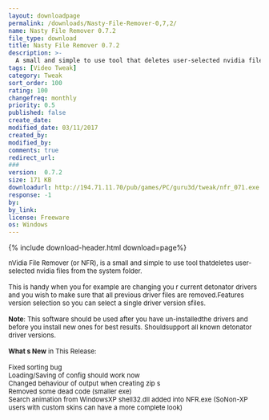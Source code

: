 ```yaml
---
layout: downloadpage
permalink: /downloads/Nasty-File-Remover-0,7,2/
name: Nasty File Remover 0.7.2
file_type: download
title: Nasty File Remover 0.7.2
description: >-
  A small and simple to use tool that deletes user-selected nvidia files from the system folder
tags: [Video Tweak]
category: Tweak
sort_order: 100
rating: 100
changefreq: monthly
priority: 0.5
published: false
create_date: 
modified_date: 03/11/2017
created_by: 
modified_by: 
comments: true
redirect_url: 
### 
version:  0.7.2
size: 171 KB
downloadurl: http://194.71.11.70/pub/games/PC/guru3d/tweak/nfr_071.exe
response: -1
by: 
by_link: 
license: Freeware
os: Windows
---
```


{% include download-header.html download=page%}

<p style="fix-download-text !important">
<p><font size="2"><p>nVidia File Remover (or NFR), is a small and simple to use tool thatdeletes user-selected nvidia files from the system folder. <br />
<br />
This is handy when you for example are changing you r current detonator drivers and you wish to make sure that all previous driver files are removed.Features version selection so you can select a single driver version sfiles. <br />
<br />
<strong>Note</strong>: This software should be used after you have un-installedthe drivers and before you install new ones for best results. Shouldsupport all known detonator driver versions.<br />
<br />
<strong>What s New</strong> in This Release:<br />
<br />
Fixed sorting bug<br />
Loading/Saving of config should work now<br />
Changed behaviour of output when creating zip s<br />
Removed some dead code (smaller exe)<br />
Search animation from WindowsXP shell32.dll added into NFR.exe (SoNon-XP users with custom skins can have a more complete look)</p></p></p>

